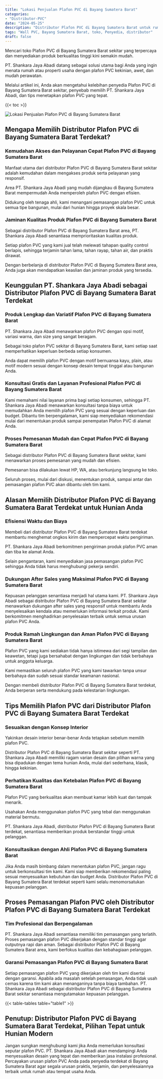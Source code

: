 ```yaml
---
title: "Lokasi Penjualan Plafon PVC di Bayang Sumatera Barat"
categories: 
- "Distributor-PVC"
date: "2024-05-25"
description: "Distributor Plafon PVC di Bayang Sumatera Barat untuk rumah, office, serta ritel. Panel terbaik, variasi motif, warna elegan, beserta layanan pemasangan dikerjakan oleh tim profesional dan jaminan resmi!|Servis penyediaan Plafon PVC di Bayang Sumatera Barat untuk keperluan hunian, kantor, atau ritel, beserta panel terbaik dan pemasangan oleh tim berpengalaman dan garansi resmi.|Solusi Plafon PVC di Bayang Sumatera Barat yang terbukti untuk tempat tinggal, perkantoran, dan toko, bersama produk berkualitas dan pemasangan ditangani oleh tim berpengalaman serta kepastian resmi.|Penyediaan Plafon PVC di Bayang Sumatera Barat bagi rumah, office, dan toko, beserta panel berkualitas dan pemasangan ditangani oleh tim berpengalaman, lengkap dengan garansi resmi.}"
tags: "Wall PVC, Bayang Sumatera Barat, toko, Penyedia, distributor"
draft: false
---
```


Mencari toko Plafon PVC di Bayang Sumatera Barat sekitar yang terpercaya dan menyediakan produk berkualitas tinggi kini semakin mudah.

PT. Shankara Jaya Abadi datang sebagai solusi utama bagi Anda yang ingin menata rumah atau properti usaha dengan plafon PVC kekinian, awet, dan mudah perawatan.

Melalui artikel ini, Anda akan mengetahui kelebihan penyedia Plafon PVC di Bayang Sumatera Barat sekitar, penyebab memilih PT. Shankara Jaya Abadi, dan tips menetapkan plafon PVC yang tepat.

{{< toc >}}

![Lokasi Penjualan Plafon PVC di Bayang Sumatera Barat](/images/Distributor-PVC/Lokasi-Penjualan-Plafon-PVC-di-Bayang-Sumatera-Barat.png)


## Mengapa Memilih Distributor Plafon PVC di Bayang Sumatera Barat Terdekat?

### Kemudahan Akses dan Pelayanan Cepat Plafon PVC di Bayang Sumatera Barat

Manfaat utama dari distributor Plafon PVC di Bayang Sumatera Barat sekitar adalah kemudahan dalam mengakses produk serta pelayanan yang responsif.

Area PT. Shankara Jaya Abadi yang mudah dijangkau di Bayang Sumatera Barat mempermudah Anda memperoleh plafon PVC dengan efisien.

Didukung oleh tenaga ahli, kami menangani pemasangan plafon PVC untuk semua tipe bangunan, mulai dari hunian hingga proyek skala besar.

### Jaminan Kualitas Produk Plafon PVC di Bayang Sumatera Barat

Sebagai distributor Plafon PVC di Bayang Sumatera Barat area, PT. Shankara Jaya Abadi senantiasa memprioritaskan kualitas produk.

Setiap plafon PVC yang kami jual telah melewati tahapan quality control berlapis, sehingga terjamin tahan lama, tahan rayap, tahan air, dan praktis dirawat.

Dengan berbelanja di distributor Plafon PVC di Bayang Sumatera Barat area, Anda juga akan mendapatkan keaslian dan jaminan produk yang tersedia.

## Keunggulan PT. Shankara Jaya Abadi sebagai Distributor Plafon PVC di Bayang Sumatera Barat Terdekat

### Produk Lengkap dan Variatif Plafon PVC di Bayang Sumatera Barat

PT. Shankara Jaya Abadi menawarkan plafon PVC dengan opsi motif, variasi warna, dan size yang sangat beragam.

Sebagai toko plafon PVC sekitar di Bayang Sumatera Barat, kami setiap saat memperhatikan keperluan berbeda setiap konsumen.

Anda dapat memilih plafon PVC dengan motif bernuansa kayu, plain, atau motif modern sesuai dengan konsep desain tempat tinggal atau bangunan Anda.

### Konsultasi Gratis dan Layanan Profesional Plafon PVC di Bayang Sumatera Barat

Kami memahami nilai layanan prima bagi setiap konsumen, sehingga PT. Shankara Jaya Abadi menawarkan konsultasi tanpa biaya untuk memudahkan Anda memilih plafon PVC yang sesuai dengan keperluan dan budget. Dibantu tim berpengalaman, kami siap menyediakan rekomendasi mulai dari menentukan produk sampai penempatan Plafon PVC di alamat Anda.

### Proses Pemesanan Mudah dan Cepat Plafon PVC di Bayang Sumatera Barat

Sebagai distributor Plafon PVC di Bayang Sumatera Barat sekitar, kami menawarkan proses pemesanan yang mudah dan efisien.

Pemesanan bisa dilakukan lewat HP, WA, atau berkunjung langsung ke toko.

Seluruh proses, mulai dari diskusi, menentukan produk, sampai antar dan pemasangan plafon PVC akan dibantu oleh tim kami.

## Alasan Memilih Distributor Plafon PVC di Bayang Sumatera Barat Terdekat untuk Hunian Anda

### Efisiensi Waktu dan Biaya

Membeli dari distributor Plafon PVC di Bayang Sumatera Barat terdekat membantu menghemat ongkos kirim dan mempercepat waktu pengiriman.

PT. Shankara Jaya Abadi berkomitmen pengiriman produk plafon PVC aman dan tiba ke alamat Anda.

Selain pengantaran, kami menyediakan jasa pemasangan plafon PVC sehingga Anda tidak harus menghubungi pekerja sendiri.

### Dukungan After Sales yang Maksimal Plafon PVC di Bayang Sumatera Barat

Kepuasan pelanggan senantiasa menjadi hal utama kami. PT. Shankara Jaya Abadi sebagai distributor Plafon PVC di Bayang Sumatera Barat sekitar menawarkan dukungan after sales yang responsif untuk membantu Anda menyelesaikan kendala atau memerlukan informasi terkait produk. Kami berkomitmen menghadirkan penyelesaian terbaik untuk semua urusan plafon PVC Anda.

### Produk Ramah Lingkungan dan Aman Plafon PVC di Bayang Sumatera Barat

Plafon PVC yang kami sediakan tidak hanya istimewa dari segi tampilan dan keawetan, tetapi juga bersahabat dengan lingkungan dan tidak berbahaya untuk anggota keluarga.

Kami memastikan seluruh plafon PVC yang kami tawarkan tanpa unsur berbahaya dan sudah sesuai standar keamanan nasional.

Dengan membeli distributor Plafon PVC di Bayang Sumatera Barat terdekat, Anda berperan serta mendukung pada kelestarian lingkungan.

## Tips Memilih Plafon PVC dari Distributor Plafon PVC di Bayang Sumatera Barat Terdekat

### Sesuaikan dengan Konsep Interior

Yakinkan desain interior benar-benar Anda tetapkan sebelum memilih plafon PVC.

Distributor Plafon PVC di Bayang Sumatera Barat sekitar seperti PT. Shankara Jaya Abadi memiliki ragam varian desain dan pilihan warna yang bisa dipadukan dengan tema hunian Anda, mulai dari sederhana, klasik, hingga kekinian.

### Perhatikan Kualitas dan Ketebalan Plafon PVC di Bayang Sumatera Barat

Plafon PVC yang berkualitas akan membuat kamar lebih kuat dan tampak menarik.

Usahakan Anda menggunakan plafon PVC yang tebal dan menggunakan material bermutu.

PT. Shankara Jaya Abadi, distributor Plafon PVC di Bayang Sumatera Barat terdekat, senantiasa memberikan produk berstandar tinggi untuk pelanggan.

### Konsultasikan dengan Ahli Plafon PVC di Bayang Sumatera Barat

Jika Anda masih bimbang dalam menentukan plafon PVC, jangan ragu untuk berkonsultasi tim kami. Kami siap memberikan rekomendasi paling sesuai menyesuaikan kebutuhan dan budget Anda. Distributor Plafon PVC di Bayang Sumatera Barat terdekat seperti kami selalu menomorsatukan kepuasan pelanggan.

## Proses Pemasangan Plafon PVC oleh Distributor Plafon PVC di Bayang Sumatera Barat Terdekat

### Tim Profesional dan Berpengalaman

PT. Shankara Jaya Abadi senantiasa memiliki tim pemasangan yang terlatih. Proses pemasangan plafon PVC dikerjakan dengan standar tinggi agar outputnya rapi dan aman. Sebagai distributor Plafon PVC di Bayang Sumatera Barat area, kami berfokus kualitas dan kebahagiaan pelanggan.

### Garansi Pemasangan Plafon PVC di Bayang Sumatera Barat

Setiap pemasangan plafon PVC yang dikerjakan oleh tim kami disertai dengan garansi. Apabila ada masalah setelah pemasangan, Anda tidak usah cemas karena tim kami akan menanganinya tanpa biaya tambahan. PT. Shankara Jaya Abadi sebagai distributor Plafon PVC di Bayang Sumatera Barat sekitar senantiasa mengutamakan kepuasan pelanggan.

{{< table-tables table="table1" >}}

## Penutup: Distributor Plafon PVC di Bayang Sumatera Barat Terdekat, Pilihan Tepat untuk Hunian Modern

Jangan sungkan menghubungi kami jika Anda memerlukan konsultasi seputar plafon PVC. PT. Shankara Jaya Abadi akan mendampingi Anda menyesuaikan desain yang tepat dan memberikan jasa instalasi profesional. Percayakan urusan plafon PVC Anda pada penyedia terdekat di Bayang Sumatera Barat agar segala urusan praktis, terjamin, dan penyelesaiannya terbaik untuk rumah atau tempat usaha Anda.